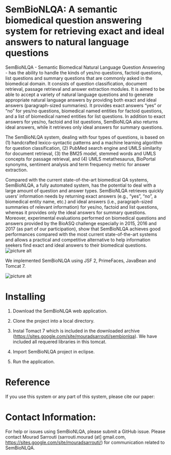 SemBioNLQA: A semantic biomedical question answering system for retrieving exact and ideal answers to natural language questions
===================

SemBioNLQA - Semantic Biomedical Natural Language Question Answering - has the ability to handle the kinds of yes/no questions, factoid questions, list questions and summary questions that are commonly asked in the biomedical domain. It consists of question classification, document retrieval, passage retrieval and answer extraction modules. It is aimed to be able to accept a variety of natural language  questions and to generate appropriate natural language answers by providing both exact and ideal answers (paragraph-sized summaries). It provides exact  answers “yes” or “no” for yes/no questions, biomedical named entities for factoid questions, and a list of biomedical named entities for list questions.  In addition to exact answers for yes/no, factoid and list questions, SemBioNLQA also returns ideal answers, while it retrieves only ideal answers for summary  questions.

The SemBioNLQA system, dealing with four types of questions, is based on (1) handcrafted lexico-syntactic patterns and a machine learning algorithm for question classification, (2) PubMed search engine and UMLS similarity for document retrieval, (3) the BM25 model, stemmed words and UMLS concepts for passage retrieval, and (4) UMLS metathesaurus, BioPortal synonyms, sentiment analysis and term frequency metric for answer extraction. 

Compared with the current state-of-the-art biomedical QA systems, SemBioNLQA, a fully automated system, has the potential to deal with a large amount of question and answer types. SemBioNLQA retrieves quickly users’ information needs by returning exact answers (e.g., “yes”, “no”, a biomedical entity name, etc.) and ideal answers (i.e., paragraph-sized summaries of relevant information) for yes/no, factoid and list questions, whereas it provides only the ideal answers for summary questions. Moreover, experimental evaluations performed on biomedical questions and answers provided by the BioASQ challenge especially in 2015, 2016 and 2017 (as part of our participation), show that SemBioNLQA achieves good performances compared with the most current state-of-the-art systems and allows
a practical and competitive alternative to help information seekers find exact and ideal answers to their biomedical
questions.
![picture alt](https://github.com/sarrouti/SemBioNLQA/blob/master/SemBioNLQA/Graphical%20abstract-1.jpg "Title is optional")

We implemented SemBioNLQA using JSF 2, PrimeFaces, JavaBean and Tomcat 7.

![picture alt](https://github.com/sarrouti/SemBioNLQA/blob/master/SemBioNLQA/SemBioNLQAp.jpg "Title is optional")


# Installing #

1. Download the SemBioNLQA web application.

2. Clone the project into a local directory.

3. Instal Tomact 7 which is included in the downloaded archive (https://sites.google.com/site/mouradsarrouti/sembionlqa). We have included all requered libraries in this tomcat.

4. Import SemBioNLQA project in eclipse.

5. Run the application.

# Reference #

If you use this system or any part of this system, please cite our paper:


# Contact Information: #

For help or issues using SemBioNLQA, please submit a GitHub issue. Please contact Mourad Sarrouti (sarrouti.mourad (at] gmail.com, https://sites.google.com/site/mouradsarrouti/) for communication related to SemBioNLQA.
